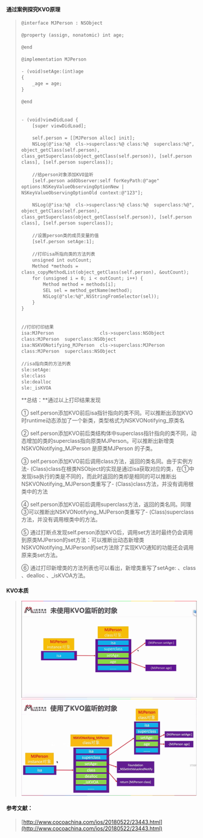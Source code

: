 #### **通过案例探究KVO原理**

> ```
> @interface MJPerson : NSObject
>
> @property (assign, nonatomic) int age;
>
> @end
>
> @implementation MJPerson
>
> - (void)setAge:(int)age
> {
>     _age = age;
> }
>
> @end
>
>
> - (void)viewDidLoad {
>     [super viewDidLoad];
>     
>     self.person = [[MJPerson alloc] init];
>     NSLog(@"isa:%@  cls->superclass:%@ class:%@  superclass:%@", object_getClass(self.person), class_getSuperclass(object_getClass(self.person)), [self.person class], [self.person superclass]);
>     
>     //给person对象添加KVO监听
>     [self.person addObserver:self forKeyPath:@"age" options:NSKeyValueObservingOptionNew | NSKeyValueObservingOptionOld context:@"123"];
>     
>     NSLog(@"isa:%@  cls->superclass:%@ class:%@  superclass:%@", object_getClass(self.person), class_getSuperclass(object_getClass(self.person)), [self.person class], [self.person superclass]);
>     
>     //设置person类的成员变量的值
>     [self.person setAge:1];
>     
>     //打印isa所指向类的方法列表
>     unsigned int outCount;
>     Method *methods = class_copyMethodList(object_getClass(self.person), &outCount);
>     for (unsigned i = 0; i < outCount; i++) {
>         Method method = methods[i];
>         SEL sel = method_getName(method);
>         NSLog(@"sle:%@",NSStringFromSelector(sel));
>     }
> }
>
>
> //打印打印结果
> isa:MJPerson                 cls->superclass:NSObject class:MJPerson  superclass:NSObject
> isa:NSKVONotifying_MJPerson  cls->superclass:MJPerson class:MJPerson  superclass:NSObject
>
> //isa指向类的方法列表
> sle:setAge:
> sle:class
> sle:dealloc
> sle:_isKVOA
> ```
>
> **总结：**通过以上打印结果发现
>
> ① self.person添加KVO前后isa指针指向的类不同。可以推断出添加KVO时runtime动态添加了一个新类，类型格式为NSKVONotifying\_原类名
>
> ② self.person添加KVO前后类结构体中superclass指针指向的类不同，动态增加的类的superclass指向原类MJPerson。可以推断出新增类NSKVONotifying\_MJPerson 是原类MJPerson 的子类。
>
> ③ self.person添加KVO前后调用class方法，返回的类名同。由于实例方法- \(Class\)class在根类NSObject的实现是通过isa获取对应的类，在①中发现isa执行的类是不同的，而此时返回的类却是相同的可以推断出NSKVONotifying\_MJPerson类重写了- \(Class\)class方法，并没有调用根类中的方法
>
> ④ self.person添加KVO前后调用superclass方法，返回的类名同。同理③可以推断出NSKVONotifying\_MJPerson类重写了- \(Class\)superclass方法，并没有调用根类中的方法。
>
> ⑤ 通过打断点发现self.person添加KVO后，调用set方法时最终仍会调用到原类MJPerson的set方法：可以推断出动态新增类NSKVONotifying\_MJPerson的set方法除了实现KVO通知的功能还会调用原来类set方法。
>
> ⑥ 通过打印新增类的方法列表也可以看出，新增类重写了setAge: 、class 、dealloc 、\_isKVOA方法。

#### KVO本质

> ![](/assets/KVO01.png)![](/assets/KVO02.png)

#### 

#### 

#### 参考文献：

> [http://www.cocoachina.com/ios/20180522/23443.html](http://www.cocoachina.com/ios/20180522/23443.html)



